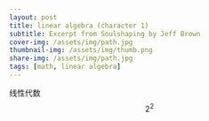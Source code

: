 ```yaml
---
layout: post
title: linear algebra (character 1)
subtitle: Excerpt from Soulshaping by Jeff Brown
cover-img: /assets/img/path.jpg
thumbnail-img: /assets/img/thumb.png
share-img: /assets/img/path.jpg
tags: [math, linear algebra]
---
```


线性代数
$$2^2$$